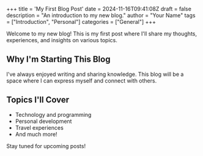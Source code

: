 +++
title = 'My First Blog Post'
date = 2024-11-16T09:41:08Z
draft = false
description = "An introduction to my new blog."
author = "Your Name"
tags = ["Introduction", "Personal"]
categories = ["General"]
+++

Welcome to my new blog! This is my first post where I'll share my thoughts, experiences, and insights on various topics.

## Why I'm Starting This Blog

I've always enjoyed writing and sharing knowledge. This blog will be a space where I can express myself and connect with others.

## Topics I'll Cover

- Technology and programming
- Personal development
- Travel experiences
- And much more!

Stay tuned for upcoming posts!
